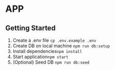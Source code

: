 # APP

## Getting Started

1. Create a .env file `cp .env.example .env`
2. Create DB on local machine `npm run db:setup`
3. Install dependencies`npm install`
4. Start application`npm start`
5. (Optional) Seed DB `npm run db:seed`
